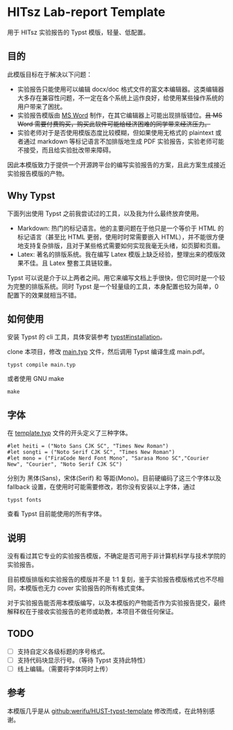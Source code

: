 # HITsz Lab-report Template

用于 HITsz 实验报告的 Typst 模版，轻量、低配置。

## 目的

此模版目标在于解决以下问题：

- 实验报告只能使用可以编辑 docx/doc 格式文件的富文本编辑器。这类编辑器大多存在兼容性问题，不一定在各个系统上运作良好，给使用某些操作系统的用户带来了困扰。
- 实验报告模版由 [MS Word](https://www.microsoft.com/en-ww/microsoft-365/word) 制作，在其它编辑器上可能出现排版错位。~~且 MS Word 需要付费购买，购买此软件可能给经济困难的同学带来经济压力。~~
- 实验老师对于是否使用模版态度比较模糊，但如果使用无格式的 plaintext 或者通过 markdown 等标记语言不加排版地生成 PDF 实验报告，实验老师可能不接受，而且给实验批改带来障碍。

因此本模版致力于提供一个开源跨平台的编写实验报告的方案，且此方案生成接近实验报告模版的产物。

## Why Typst

下面列出使用 Typst 之前我尝试过的工具，以及我为什么最终放弃使用。

- Markdown: 热门的标记语言。他的主要问题在于他只是一个等价于 HTML 的标记语言（甚至比 HTML 更弱，使用时时常需要嵌入 HTML），并不能很方便地支持复杂排版，且对于某些格式需要如何实现我毫无头绪，如页脚和页眉。
- Latex: 著名的排版系统。我在编写 Latex 模版上缺乏经验，整理出来的模版效果不佳。且 Latex 整套工具链较重。

Typst 可以说是介于以上两者之间。用它来编写文档上手很快，但它同时是一个较为完整的排版系统。同时 Typst 是一个轻量级的工具，本身配置也较为简单，0 配置下的效果就相当不错。

## 如何使用

安装 Typst 的 cli 工具，具体安装参考 [typst#installation](https://github.com/typst/typst#installation)。

clone 本项目，修改 [main.typ](main.typ) 文件，然后调用 Typst 编译生成 main.pdf。

```shell
typst compile main.typ
```

或者使用 GNU make

```shell
make
```

## 字体

在 [template.typ](template.typ) 文件的开头定义了三种字体。

```plaintext
#let heiti = ("Noto Sans CJK SC", "Times New Roman")
#let songti = ("Noto Serif CJK SC", "Times New Roman")
#let mono = ("FiraCode Nerd Font Mono", "Sarasa Mono SC","Courier New", "Courier", "Noto Serif CJK SC")
```

分别为 黑体(Sans)，宋体(Serif) 和 等距(Mono)。目前硬编码了这三个字体以及 fallback 设置，在使用时可能需要修改，若你没有安装以上字体，通过

```shell
typst fonts
```

查看 Typst 目前能使用的所有字体。

## 说明

没有看过其它专业的实验报告模版，不确定是否可用于非计算机科学与技术学院的实验报告。

目前模版排版和实验报告的模版并不是 1:1 复刻，鉴于实验报告模版格式也不尽相同，本模版也无力 cover 实验报告的所有格式变体。

对于实验报告能否用本模版编写，以及本模版的产物能否作为实验报告提交，最终解释权在于接收实验报告的老师或助教，本项目不做任何保证。

## TODO

- [ ] 支持自定义各级标题的序号格式。
- [ ] 支持代码块显示行号。（等待 Typst 支持此特性）
- [ ] 线上编辑。（需要将字体同时上传）

## 参考

本模版几乎是从 [github:werifu/HUST-typst-template](https://github.com/werifu/HUST-typst-template) 修改而成，在此特别感谢。
